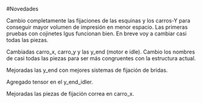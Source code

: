#Novedades

Cambio completamente las fijaciones de las esquinas y los carros-Y para conseguir mayor volumen de impresión en menor espacio. Las primeras pruebas con cojinetes Igus funcionan bien. En breve voy a cambiar casi todas las piezas.

Cambiadas carro_x, carro_y y las y_end (motor e idle). Cambio los nombres de casi todas las piezas para ser más congruentes con la estructura actual.

Mejoradas las y_end con mejores sistemas de fijación de bridas. 

Agregado tensor en el y_end_idler.

Mejoradas las piezas de fijación correa en carro_x.
